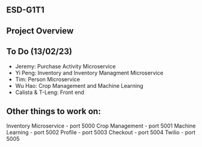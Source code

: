## ESD-G1T1

## Project Overview

## To Do (13/02/23)
- Jeremy:
Purchase Activity Microservice
- Yi Peng:
Inventory and Inventory Managment Microservice
- Tim:
Person Microservice
- Wu Hao:
Crop Management and Machine Learning
- Calista & T-Leng:
Front end

## Other things to work on:
Inventory Microservice - port 5000
Crop Management - port 5001
Machine Learning - port 5002
Profile - port 5003
Checkout - port 5004
Twilio - port 5005
